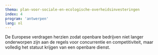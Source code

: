 ```yaml
---
thema: plan-voor-sociale-en-ecologische-overheidsinvesteringen
index: 4
program: 'antwerpen'
lang: nl
---
```

De Europese verdragen herzien zodat openbare bedrijven niet langer onderworpen zijn aan de regels voor concurrentie en competitiviteit, maar volledig het statuut krijgen van een openbare dienst.
